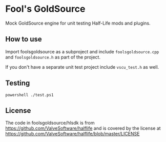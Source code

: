 Fool's GoldSource
=================

Mock GoldSource engine for unit testing Half-Life mods and plugins.


How to use
----------

Import foolsgoldsource as a subproject and include `foolsgoldsource.cpp` and `foolsgoldsource.h` as part of the project.

If you don't have a separate unit test project include `vscu_test.h` as well.


Testing
-------

```
powershell ./test.ps1
```


License
-------

The code in foolsgoldsource/hlsdk is from https://github.com/ValveSoftware/halflife and is covered by the license at https://github.com/ValveSoftware/halflife/blob/master/LICENSE
